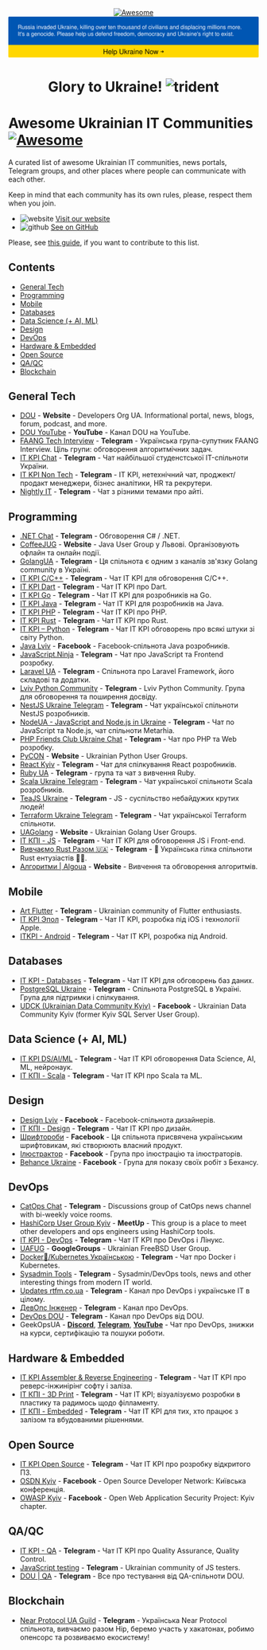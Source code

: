 <!-- markdownlint-disable no-inline-html first-line-h1 -->
<div align="center">
 <a href="https://vshymanskyy.github.io/StandWithUkraine">
  <img width="500" height="350" src="https://raw.githubusercontent.com/grem11n/awesome-it-communities-ua/main/media/logo-ua.svg" alt="Awesome">
  <img src="https://raw.githubusercontent.com/vshymanskyy/StandWithUkraine/main/banner2-direct.svg" alt="Stand with Ukraine">
 </a>
    <div>
        <h1>
            Glory to Ukraine! <img src="https://upload.wikimedia.org/wikipedia/commons/thumb/9/95/Lesser_Coat_of_Arms_of_Ukraine.svg/1024px-Lesser_Coat_of_Arms_of_Ukraine.svg.png" width="20" alt="trident"/>
        </h1>
    </div>
</div>

<!--lint disable no-multiple-toplevel-headings-->
# Awesome Ukrainian IT Communities [![Awesome](https://awesome.re/badge-flat2.svg)](https://awesome.re)
<!--lint enable no-multiple-toplevel-headings-->

A curated list of awesome Ukrainian IT communities, news portals, Telegram groups, and other places where people can communicate with each other.

Keep in mind that each community has its own rules, please, respect them when you join.

- <img src="https://github.com/buildkite/emojis/raw/main/img-buildkite-64/firefox.png" width="20" height="20" alt="website"/> [Visit our website](https://awesome-it.in.ua/)
- <img src="https://github.com/buildkite/emojis/raw/main/img-buildkite-64/github.png" width="20" height="20" alt="github"/> [See on GitHub](https://github.com/grem11n/awesome-it-communities-ua)

Please, see [this guide](CONTRIBUTING.md), if you want to contribute to this list.

## Contents

- [General Tech](#general-tech)
- [Programming](#programming)
- [Mobile](#mobile)
- [Databases](#databases)
- [Data Science (+ AI, ML)](#data-science--ai-ml)
- [Design](#design)
- [DevOps](#devops)
- [Hardware \& Embedded](#hardware--embedded)
- [Open Source](#open-source)
- [QA/QC](#qaqc)
- [Blockchain](#blockchain)

## General Tech

- [DOU](https://dou.ua/) - **Website** - Developers Org UA. Informational portal, news, blogs, forum, podcast, and more.
- [DOU YouTube](https://www.youtube.com/@DOU_youtube) - **YouTube** - Канал DOU на YouTube.
- [FAANG Tech Interview](https://t.me/FaangTechInterview) - **Telegram** - Українська група-супутник FAANG Interview. Ціль групи: обговорення алгоритмічних задач.
- [IT KPI Chat](https://t.me/itkpi_flood) - **Telegram** - Чат найбільшої студенстської IT-спільноти України.
- [IT KPI Non Tech](https://t.me/itkpi_non_tech) - **Telegram** - IT KPI, нетехнічний чат, проджект/продакт менеджери, бізнес аналітики, HR та рекрутери.
- [Nightly IT](https://t.me/itcrowdua) - **Telegram** - Чат з різними темами про айті.

## Programming

- [.NET Chat](https://t.me/dotnet_chat) - **Telegram** - Обговорення C# / .NET.
- [CoffeeJUG](https://www.coffeejug.org/) - **Website** - Java User Group у Львові. Організовують офлайн та онлайн події.
- [GolangUA](https://t.me/golang_ua_official) - **Telegram** - Ця спільнота є одним з каналів зв'язку Golang community в Україні.
- [IT KPI C/C++](https://t.me/itkpi_cpp) - **Telegram** - Чат IT KPI для обговорення С/С++.
- [IT KPI Dart](https://t.me/dart_itkpi) - **Telegram** - Чат ІТ KPI про Dart.
- [IT KPI Go](https://t.me/itkpi_go) - **Telegram** - Чат IT KPI для розробників на Go.
- [IT KPI Java](https://t.me/itkpi_java) - **Telegram** - Чат IT KPI для розробників на Java.
- [IT KPI PHP](https://t.me/itkpi_php) - **Telegram** - Чат ІТ KPI про PHP.
- [IT KPI Rust](https://t.me/itkpi_rust) - **Telegram** - Чат ІТ KPI про Rust.
- [IT KPI – Python](https://t.me/itkpi_python) - **Telegram** - Чат IT KPI обговорень про всякі штуки зі світу Python.
- [Java Lviv](https://www.facebook.com/groups/jug.lviv/) - **Facebook** - Facebook-спільнота Java розробників.
- [JavaScript.Ninja](https://t.me/javascript_ninja) - **Telegram** - Чат про JavaScript та Frontend розробку.
- [Laravel UA](https://t.me/laravel_ua) - **Telegram** - Спільнота про Laravel Framework, його складові та додатки.
- [Lviv Python Community](https://t.me/lviv_python_community) - **Telegram** - Lviv Python Community. Група для обговорення та поширення досвіду.
- [NestJS Ukraine Telegram](https://t.me/nest_ukraine) - **Telegram** - Чат української спільноти NestJS розробників.
- [NodeUA - JavaScript and Node.js in Ukraine](https://t.me/nodeua) - **Telegram** - Чат по JavaScript та Node.js, чат спільноти Metarhia.
- [PHP Friends Club Ukraine Chat](https://t.me/phpfriendsclub_chat) - **Telegram** - Чат про PHP та Web розробку.
- [PyCON](https://www.meetup.com/uapycon/) - **Website** - Ukrainian Python User Groups.
- [React Kyiv](https://t.me/reactkyiv) - **Telegram** - Чат для спілкування React розробників.
- [Ruby UA](https://t.me/ruby4you) - **Telegram** - група та чат з вивчення Ruby.
- [Scala Ukraine Telegram](https://t.me/scala_ukraine) - **Telegram** - Чат української спільноти Scala розробників.
- [TeaJS Ukraine](https://t.me/teajsukraine) - **Telegram** - JS - суспільство небайдужих крутих людей!
- [Terraform Ukraine Telegram](https://t.me/terraform_ukraine) - **Telegram** - Чат української Terraform спільноти.
- [UAGolang](https://www.meetup.com/uagolang/) - **Website** - Ukrainian Golang User Groups.
- [ІТ КПІ - JS](https://t.me/itkpi_js) - **Telegram** - Чат ІТ KPI для обговорення JS і Front-end.
- [Вивчаємо Rust Разом 🇺🇦](https://t.me/rustlang_ua) - **Telegram** - 🦀 Українська гілка спільноти Rust ентузіастів 💙💛.
- [Алгоритми | Algoua](https://algoua.com) - **Website** - Вивчення та обговорення алгоритмів.

## Mobile

- [Art Flutter](https://t.me/artflutter) - **Telegram** - Ukrainian community of Flutter enthusiasts.
- [IT KPI Эпол](https://t.me/itkpi_ios) - **Telegram** - Чат ІТ KPI, розробка під іOS і технології Apple.
- [ITKPI - Android](https://t.me/itkpi_android) - **Telegram** - Чат ІТ KPI, розробка під Android.

## Databases

- [IT KPI - Databases](https://t.me/itkpi_db) - **Telegram** - Чат IT KPI для обговорень баз даних.
- [PostgreSQL Ukraine](https://t.me/PostgresUkraine) - **Telegram** - Спільнота PostgreSQL в Україні. Група для підтримки і спілкування.
- [UDCK (Ukrainian Data Community Kyiv)](https://www.facebook.com/groups/kssug/) - **Facebook** - Ukrainian Data Community Kyiv (former Kyiv SQL Server User Group).

## Data Science (+ AI, ML)

- [IT KPI DS/AI/ML](https://t.me/itkpi_ds) - **Telegram** - Чат IT KPI обговорення Data Science, AI, ML, нейронаук.
- [ІТ КПІ - Scala](https://t.me/itkpi_scala) - **Telegram** - Чат ІТ KPI про Scala та ML.

## Design

- [Design Lviv](https://www.facebook.com/groups/272786659415583) - **Facebook** - Facebook-спільнота дизайнерів.
- [ІТ КПІ - Design](https://t.me/itkpi_design) - **Telegram** - Чат ІТ KPI про дизайн.
- [Шрифтороби](https://www.facebook.com/groups/1865901153686620) - **Facebook** - Ця спільнота присвячена українським шрифтовикам, які створюють власний продукт.
- [Ілюстрактор](https://www.facebook.com/groups/701029306616867) - **Facebook** - Група про ілюстрацію та ілюстраторів.
- [Behance Ukraine](https://www.facebook.com/groups/BehanceUkraine/) - **Facebook** - Група для показу своїх робіт з Бехансу.

## DevOps

- [CatOps Chat](https://t.me/catops_chat) - **Telegram** - Discussions group of CatOps news channel with bi-weekly voice rooms.
- [HashiCorp User Group Kyiv](https://www.meetup.com/Kyiv-HashiCorp-User-Group/) - **MeetUp** - This group is a place to meet other developers and ops engineers using HashiCorp tools.
- [IT KPI - DevOps](https://t.me/itkpi_devops) - **Telegram** - Чат ІТ KPI про DevOps і Лінукс.
- [UAFUG](https://groups.google.com/g/uafug) - **GoogleGroups** - Ukrainian FreeBSD User Group.
- [Docker🐳/Kubernetes Українською](https://t.me/k8s_ua) - **Telegram** - Чат про Docker і Kubernetes.
- [Sysadmin Tools](https://t.me/sysadmin_tools) - **Telegram** - Sysadmin/DevOps tools, news and other interesting things from modern IT world.
- [Updates rtfm.co.ua](https://t.me/rtfmcoua) - **Telegram** - Канал про DevOps і українське IT в цілому.
- [ДевОпс Інженер](https://t.me/devopsengineer) - **Telegram** - Канал про DevOps.
- [DevOps DOU](https://t.me/devops_dou) - **Telegram** - Канал про DevOps від DOU.
- GeekOpsUA - **[Discord](https://discord.gg/jNwNr7g97F)**, **[Telegram](https://t.me/GeekOpsUA)**, **[YouTube](https://www.youtube.com/@GeekOpsUA)** -  Чат про DevOps, знижки на курси, сертифікацію та пошуки роботи.

## Hardware & Embedded

- [IT KPI Assembler & Reverse Engineering](https://t.me/itkpi_reveng) - **Telegram** - Чат ІТ KPI про реверс-інжинірінг софту і заліза.
- [IT КПІ - 3D Print](https://t.me/itkpi_3dprint) - **Telegram** - Чат ІТ KPI; візуалізуємо розробки в пластику та радимось щодо філламенту.
- [ІТ КПІ - Embedded](https://t.me/itkpi_embedded) - **Telegram** - Чат ІТ KPI для тих, хто працює з залізом та вбудованими рішеннями.

## Open Source

- [IT KPI Open Source](https://t.me/itkpi_open_source) - **Telegram** - Чат ІТ KPI про розробку відкритого ПЗ.
- [OSDN Kyiv](https://www.facebook.com/osdn.kiev) - **Facebook** - Open Source Developer Network: Київська конференція.
- [OWASP Kyiv](https://www.facebook.com/owaspkyiv) - **Facebook** - Open Web Application Security Project: Kyiv chapter.

## QA/QC

- [IT KPI - QA](https://t.me/itkpi_qa) - **Telegram** - Чат ІТ KPI про Quality Assurance, Quality Control.
- [JavaScript testing](https://t.me/js_for_testing) - **Telegram** - Ukrainian community of JS testers.
- [DOU | QA](https://t.me/dou_qa) - **Telegram** - Все про тестування від QA-спільноти DOU.

## Blockchain

- [Near Protocol UA Guild](https://t.me/nearprotocolua) - **Telegram** - Українська Near Protocol спільнота, вивчаємо разом Нір, беремо участь у хакатонах, робимо опенсорс та розвиваємо екосистему!
